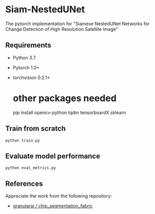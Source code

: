# Siam-NestedUNet
The pytorch implementation for "Siamese NestedUNet Networks for Change Detection of High Resolution Satellite Image"

## Requirements

- Python 3.7

- Pytorch 1.0+

- torchvision 0.2.1+


    # other packages needed
    pip install opencv-python tqdm tensorboardX sklearn

## Train from scratch

    python train.py

## Evaluate model performance

    python eval_metrics.py

## References

Appreciate the work from the following repository:

- [granularai / chip_segmentation_fabric](https://github.com/granularai/chip_segmentation_fabric)

